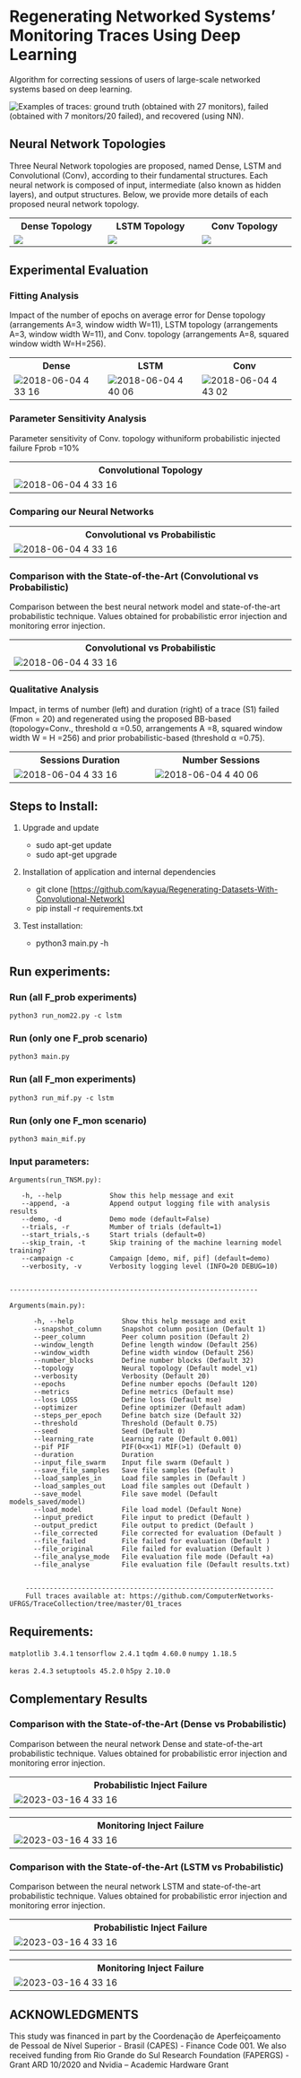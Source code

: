 # Regenerating Networked Systems’ Monitoring Traces Using Deep Learning

Algorithm for correcting sessions of users of large-scale networked systems based on deep learning.

![Examples of traces: ground truth (obtained with 27 monitors), failed
(obtained with 7 monitors/20 failed), and recovered (using NN).](layout/example3.png?raw=true "Examples of traces: ground truth (obtained with 27 monitors), failed
(obtained with 7 monitors/20 failed), and recovered (using NN).")

## Neural Network Topologies

Three Neural Network topologies are proposed, named Dense, LSTM and Convolutional (Conv), according to their fundamental structures. Each neural network is composed of input, intermediate (also known as hidden layers), and output structures. Below, we provide more details of each proposed neural network topology.

<table>
    <tbody>
        <tr>
            <th width="20%">Dense Topology</th>
            <th width="20%">LSTM Topology</th>
            <th width="20%">Conv Topology</th>
        </tr>
        <tr>
            <td><img src="https://github.com/kayua/Regenerating-Datasets-With-Convolutional-Network/blob/master/layout/dense_model.png"></td>
            <td><img src="https://github.com/kayua/Regenerating-Datasets-With-Convolutional-Network/blob/master/layout/lstm.png"></td>
            <td><img src="https://github.com/kayua/Regenerating-Datasets-With-Convolutional-Network/blob/master/layout/conv.png"></td>
        </tr>


</table>

## Experimental Evaluation

### Fitting Analysis
Impact of the number of epochs on average error for Dense topology (arrangements A=3, window width W=11), LSTM topology (arrangements A=3, window width W=11), and Conv. topology (arrangements A=8, squared window width W=H=256).

<table>
    <tbody> 
        <tr>
            <th width="10%">Dense</th>
            <th width="10%">LSTM</th>
            <th width="10%">Conv</th>
        </tr>
        <tr>
            <td><img src="https://github.com/kayua/Regenerating-Datasets-With-Convolutional-Network/blob/master/layout/dense_error.png" alt="2018-06-04 4 33 16" style="max-width:100%;"></td>
            <td><img src="https://github.com/kayua/Regenerating-Datasets-With-Convolutional-Network/blob/master/layout/lstm_error.png" alt="2018-06-04 4 40 06" style="max-width:100%;"></td>
            <td><img src="https://github.com/kayua/Regenerating-Datasets-With-Convolutional-Network/blob/master/layout/conv_error.png" alt="2018-06-04 4 43 02" style="max-width:100%;"></td>
        </tr>


</table>

###  Parameter Sensitivity Analysis

Parameter sensitivity of Conv. topology withuniform probabilistic injected failure Fprob =10%
<table>
    <tbody>
        <tr>
            <th width="20%">Convolutional Topology</th>
        </tr>
        <tr>
            <td><img src="https://github.com/kayua/Regenerating-Datasets-With-Convolutional-Network/blob/master/layout/sens_conv.png" alt="2018-06-04 4 33 16" style="max-width:80%;"></td>
        </tr>


</table>


### Comparing our Neural Networks

<table>
    <tbody>
        <tr>
            <th width="20%">Convolutional vs Probabilistic</th>
        </tr>
        <tr>
            <td><img src="https://github.com/kayua/Regenerating-Datasets-With-Convolutional-Network/blob/master/layout/results.png" alt="2018-06-04 4 33 16" style="max-width:120%;"></td>
        </tr>


</table>




### Comparison with the State-of-the-Art (Convolutional vs Probabilistic)

Comparison between the best neural network model and state-of-the-art probabilistic technique. Values obtained for probabilistic error injection and monitoring error injection.
<table>
    <tbody>
        <tr>
            <th width="20%">Convolutional vs Probabilistic</th>
        </tr>
        <tr>
            <td><img src="https://github.com/kayua/Regenerating-Datasets-With-Convolutional-Network/blob/master/layout/results.png" alt="2018-06-04 4 33 16" style="max-width:120%;"></td>
        </tr>


</table>

### Qualitative Analysis

Impact, in terms of number (left) and duration (right) of a trace (S1) failed (Fmon = 20) and regenerated using the proposed BB-based (topology=Conv., threshold α =0.50, arrangements A =8, squared window width W = H =256) and prior probabilistic-based (threshold α =0.75).

<table>
    <tbody> 
        <tr>
            <th width="10%">Sessions Duration</th>
            <th width="10%">Number Sessions</th>
        </tr>
        <tr>
            <td><img src="https://github.com/kayua/Regenerating-Datasets-With-Convolutional-Network/blob/master/layout/CDF_duration.png" alt="2018-06-04 4 33 16" style="max-width:100%;"></td>
            <td><img src="https://github.com/kayua/Regenerating-Datasets-With-Convolutional-Network/blob/master/layout/CDF_number_sessions.png" alt="2018-06-04 4 40 06" style="max-width:100%;"></td>
        </tr>


</table>

## Steps to Install:

1. Upgrade and update
    - sudo apt-get update
    - sudo apt-get upgrade 
    
2. Installation of application and internal dependencies
    - git clone [https://github.com/kayua/Regenerating-Datasets-With-Convolutional-Network]
    - pip install -r requirements.txt
    
3. Test installation:
    - python3 main.py -h


## Run experiments:

###  Run (all F_prob experiments)
`python3 run_nom22.py -c lstm`

### Run (only one F_prob scenario)
`python3 main.py`

###  Run (all F_mon experiments)
`python3 run_mif.py -c lstm`

### Run (only one F_mon scenario)
`python3 main_mif.py`


### Input parameters:

    Arguments(run_TNSM.py):
        
       -h, --help            Show this help message and exit
       --append, -a          Append output logging file with analysis results
       --demo, -d            Demo mode (default=False)
       --trials, -r          Mumber of trials (default=1)
       --start_trials,-s     Start trials (default=0)
       --skip_train, -t      Skip training of the machine learning model training?
       --campaign -c         Campaign [demo, mif, pif] (default=demo)
       --verbosity, -v       Verbosity logging level (INFO=20 DEBUG=10)


    --------------------------------------------------------------
   
    Arguments(main.py):

          -h, --help            Show this help message and exit
          --snapshot_column     Snapshot column position (Default 1)
          --peer_column         Peer column position (Default 2)
          --window_length       Define length window (Default 256)
          --window_width        Define width window (Default 256)
          --number_blocks       Define number blocks (Default 32)
          --topology            Neural topology (Default model_v1)
          --verbosity           Verbosity (Default 20)
          --epochs              Define number epochs (Default 120)
          --metrics             Define metrics (Default mse)
          --loss LOSS           Define loss (Default mse)
          --optimizer           Define optimizer (Default adam)
          --steps_per_epoch     Define batch size (Default 32)
          --threshold           Threshold (Default 0.75)
          --seed                Seed (Default 0)
          --learning_rate       Learning rate (Default 0.001)
          --pif PIF             PIF(0<x<1) MIF(>1) (Default 0)
          --duration            Duration
          --input_file_swarm    Input file swarm (Default )
          --save_file_samples   Save file samples (Default )
          --load_samples_in     Load file samples in (Default )
          --load_samples_out    Load file samples out (Default )
          --save_model          File save model (Default models_saved/model)
          --load_model          File load model (Default None)
          --input_predict       File input to predict (Default )
          --output_predict      File output to predict (Default )
          --file_corrected      File corrected for evaluation (Default )
          --file_failed         File failed for evaluation (Default )
          --file_original       File failed for evaluation (Default )
          --file_analyse_mode   File evaluation file mode (Default +a)
          --file_analyse        File evaluation file (Default results.txt)


        --------------------------------------------------------------
        Full traces available at: https://github.com/ComputerNetworks-UFRGS/TraceCollection/tree/master/01_traces



## Requirements:

`matplotlib 3.4.1`
`tensorflow 2.4.1`
`tqdm 4.60.0`
`numpy 1.18.5`

`keras 2.4.3`
`setuptools 45.2.0`
`h5py 2.10.0`



## Complementary Results

### Comparison with the State-of-the-Art (Dense vs Probabilistic)
Comparison between the neural network Dense and state-of-the-art probabilistic technique. Values obtained for probabilistic error injection and monitoring error injection.

<table>
    <tbody> 
        <tr>
            <th width="10%">Probabilistic Inject Failure</th>
        </tr>
        <tr>
            <td><img src="https://github.com/kayua/Regenerating-Datasets-With-Convolutional-Network/blob/master/layout/comparison_pif_dense_prob.png" alt="2023-03-16 4 33 16" style="max-width:100%;"></td>
        </tr>
</table>

<table>
    <tbody> 
        <tr>
            <th width="10%">Monitoring Inject Failure</th>
        </tr>
        <tr>
            <td><img src="https://github.com/kayua/Regenerating-Datasets-With-Convolutional-Network/blob/master/layout/comparison_mif_dense_prob.png" alt="2023-03-16 4 33 16" style="max-width:100%;"></td>
        </tr>
</table>


### Comparison with the State-of-the-Art (LSTM vs Probabilistic) 

Comparison between the neural network LSTM and state-of-the-art probabilistic technique. Values obtained for probabilistic error injection and monitoring error injection.

<table>
    <tbody> 
        <tr>
            <th width="10%">Probabilistic Inject Failure</th>
        </tr>
        <tr>
            <td><img src="https://github.com/kayua/Regenerating-Datasets-With-Convolutional-Network/blob/master/layout/comparison_pif_lstm_prob.png" alt="2023-03-16 4 33 16" style="max-width:100%;"></td>
        </tr>
</table>

<table>
    <tbody> 
        <tr>
            <th width="10%">Monitoring Inject Failure</th>
        </tr>
        <tr>
            <td><img src="https://github.com/kayua/Regenerating-Datasets-With-Convolutional-Network/blob/master/layout/comparison_mif_lstm_prob.png" alt="2023-03-16 4 33 16" style="max-width:100%;"></td>
        </tr>
</table>


## ACKNOWLEDGMENTS


This study was financed in part by the Coordenação
de Aperfeiçoamento de Pessoal de Nível Superior - Brasil
(CAPES) - Finance Code 001. We also received funding from
Rio Grande do Sul Research Foundation (FAPERGS) - Grant
ARD 10/2020 and Nvidia – Academic Hardware Grant


